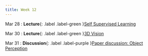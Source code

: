 ```yaml
---
title: Week 12
---
```


Mar 28
: **Lecture**{: .label .label-green }[Self Supervised Learning](#)
  <!-- : [3.1](#), [2.2](#), [2.3](#) -->

Mar 30
: **Lecture**{: .label .label-green }[3D Vision](#)
  <!-- : [Solution](#) -->

Mar 31
: **Discussion**{: .label .label-purple }[Paper discussion: Object Perception](#)
